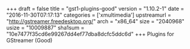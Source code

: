+++
draft = false
title = "gst1-plugins-good"
version = "1.10.2-1"
date = "2016-11-30T07:17:13"
categories = ['xmultimedia']
upstreamurl = "http://gstreamer.freedesktop.org/"
arch = "x86_64"
size = "2040968"
usize = "10009887"
sha1sum = "10e7477f35cd6e99267dd4ef77dba8dcfc5ddc6d"
+++
Plugins for GStreamer (Good)